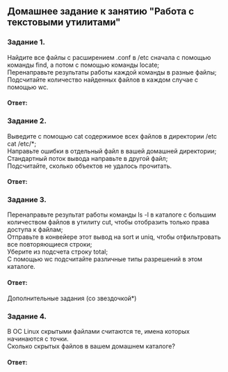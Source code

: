 ## Домашнее задание к занятию "Работа с текстовыми утилитами"  

### Задание 1.  
Найдите все файлы с расширением .conf в /etc сначала с помощью команды find, а потом с помощью команды locate;  
Перенаправьте результаты работы каждой команды в разные файлы;  
Подсчитайте количество найденных файлов в каждом случае с помощью wc.  

#### Ответ:  

### Задание 2.  
Выведите с помощью cat содержимое всех файлов в директории /etc cat /etc/*;  
Направьте ошибки в отдельный файл в вашей домашней директории;  
Стандартный поток вывода направьте в другой файл;  
Подсчитайте, сколько объектов не удалось прочитать.  

#### Ответ:  


### Задание 3.  
Перенаправьте результат работы команды ls -l в каталоге с большим количеством файлов в утилиту cut, чтобы отобразить только права доступа к файлам;  
Отправьте в конвейере этот вывод на sort и uniq, чтобы отфильтровать все повторяющиеся строки;  
Уберите из подсчета строку total;  
С помощью wc подсчитайте различные типы разрешений в этом каталоге.  

#### Ответ:  

Дополнительные задания (со звездочкой*)  

### Задание 4.  
В ОС Linux скрытыми файлами считаются те, имена которых начинаются с точки.  
Сколько скрытых файлов в вашем домашнем каталоге?  

#### Ответ:  


